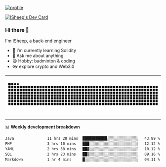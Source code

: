 [![profile](https://user-images.githubusercontent.com/54968314/208005045-e4b42f3b-833d-4242-bfcc-e764865553a2.svg)](https://www.calligrapher.ai/)

<a href="https://app.daily.dev/linziyang1106"><img src="https://api.daily.dev/devcards/v2/i4Spwx5Skx5FpTqWcwoit.png?r=kgx&type=wide" width="652" alt="ISheep's Dev Card"/></a>

### Hi there 🐏

I'm ISheep, a back-end engineer

- 🔭 I’m currently learning Solidity
- 💬 Ask me about anything
- 😄 Hobby: badminton & coding
- 👓 explore crypto and Web3.0

-------

![](https://raw.githubusercontent.com/ISheepp/ISheepp/output/github-contribution-grid-snake.svg)

-------

📊 **Weekly development breakdown**
<!--START_SECTION:waka-->

```txt
Java               11 hrs 28 mins  ███████████░░░░░░░░░░░░░░   43.89 %
PHP                3 hrs 10 mins   ███░░░░░░░░░░░░░░░░░░░░░░   12.12 %
YAML               2 hrs 38 mins   ██▓░░░░░░░░░░░░░░░░░░░░░░   10.12 %
SQL                2 hrs 23 mins   ██▒░░░░░░░░░░░░░░░░░░░░░░   09.16 %
Markdown           1 hr 4 mins     █░░░░░░░░░░░░░░░░░░░░░░░░   04.11 %
```

<!--END_SECTION:waka-->
